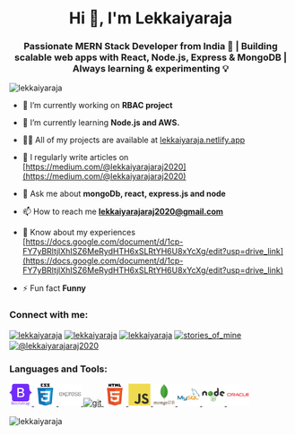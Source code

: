 <h1 align="center">Hi 👋, I'm Lekkaiyaraja</h1>
<h3 align="center">Passionate MERN Stack Developer from India 🚀 | Building scalable web apps with React, Node.js, Express & MongoDB | Always learning & experimenting 💡</h3>

<p align="left"> <img src="https://komarev.com/ghpvc/?username=lekkaiyaraja&label=Profile%20views&color=0e75b6&style=flat" alt="lekkaiyaraja" /> </p>

- 🔭 I’m currently working on **RBAC project**

- 🌱 I’m currently learning **Node.js and AWS.**

- 👨‍💻 All of my projects are available at [lekkaiyaraja.netlify.app](lekkaiyaraja.netlify.app)

- 📝 I regularly write articles on [https://medium.com/@lekkaiyarajaraj2020](https://medium.com/@lekkaiyarajaraj2020)

- 💬 Ask me about **mongoDb, react, express.js and node**

- 📫 How to reach me **lekkaiyarajaraj2020@gmail.com**

- 📄 Know about my experiences [https://docs.google.com/document/d/1cp-FY7yBRltjlXhISZ6MeRydHTH6xSLRtYH6U8xYcXg/edit?usp=drive_link](https://docs.google.com/document/d/1cp-FY7yBRltjlXhISZ6MeRydHTH6xSLRtYH6U8xYcXg/edit?usp=drive_link)

- ⚡ Fun fact **Funny**

<h3 align="left">Connect with me:</h3>
<p align="left">
<a href="https://twitter.com/lekkaiyaraja" target="blank"><img align="center" src="https://raw.githubusercontent.com/rahuldkjain/github-profile-readme-generator/master/src/images/icons/Social/twitter.svg" alt="lekkaiyaraja" height="30" width="40" /></a>
<a href="https://linkedin.com/in/lekkaiyaraja" target="blank"><img align="center" src="https://raw.githubusercontent.com/rahuldkjain/github-profile-readme-generator/master/src/images/icons/Social/linked-in-alt.svg" alt="lekkaiyaraja" height="30" width="40" /></a>
<a href="https://fb.com/lekkaiyaraja" target="blank"><img align="center" src="https://raw.githubusercontent.com/rahuldkjain/github-profile-readme-generator/master/src/images/icons/Social/facebook.svg" alt="lekkaiyaraja" height="30" width="40" /></a>
<a href="https://instagram.com/stories_of_mine" target="blank"><img align="center" src="https://raw.githubusercontent.com/rahuldkjain/github-profile-readme-generator/master/src/images/icons/Social/instagram.svg" alt="stories_of_mine" height="30" width="40" /></a>
<a href="https://medium.com/@lekkaiyarajaraj2020" target="blank"><img align="center" src="https://raw.githubusercontent.com/rahuldkjain/github-profile-readme-generator/master/src/images/icons/Social/medium.svg" alt="@lekkaiyarajaraj2020" height="30" width="40" /></a>
</p>

<h3 align="left">Languages and Tools:</h3>
<p align="left"> <a href="https://getbootstrap.com" target="_blank" rel="noreferrer"> <img src="https://raw.githubusercontent.com/devicons/devicon/master/icons/bootstrap/bootstrap-plain-wordmark.svg" alt="bootstrap" width="40" height="40"/> </a> <a href="https://www.w3schools.com/css/" target="_blank" rel="noreferrer"> <img src="https://raw.githubusercontent.com/devicons/devicon/master/icons/css3/css3-original-wordmark.svg" alt="css3" width="40" height="40"/> </a> <a href="https://expressjs.com" target="_blank" rel="noreferrer"> <img src="https://raw.githubusercontent.com/devicons/devicon/master/icons/express/express-original-wordmark.svg" alt="express" width="40" height="40"/> </a> <a href="https://git-scm.com/" target="_blank" rel="noreferrer"> <img src="https://www.vectorlogo.zone/logos/git-scm/git-scm-icon.svg" alt="git" width="40" height="40"/> </a> <a href="https://www.w3.org/html/" target="_blank" rel="noreferrer"> <img src="https://raw.githubusercontent.com/devicons/devicon/master/icons/html5/html5-original-wordmark.svg" alt="html5" width="40" height="40"/> </a> <a href="https://developer.mozilla.org/en-US/docs/Web/JavaScript" target="_blank" rel="noreferrer"> <img src="https://raw.githubusercontent.com/devicons/devicon/master/icons/javascript/javascript-original.svg" alt="javascript" width="40" height="40"/> </a> <a href="https://www.mongodb.com/" target="_blank" rel="noreferrer"> <img src="https://raw.githubusercontent.com/devicons/devicon/master/icons/mongodb/mongodb-original-wordmark.svg" alt="mongodb" width="40" height="40"/> </a> <a href="https://www.mysql.com/" target="_blank" rel="noreferrer"> <img src="https://raw.githubusercontent.com/devicons/devicon/master/icons/mysql/mysql-original-wordmark.svg" alt="mysql" width="40" height="40"/> </a> <a href="https://nodejs.org" target="_blank" rel="noreferrer"> <img src="https://raw.githubusercontent.com/devicons/devicon/master/icons/nodejs/nodejs-original-wordmark.svg" alt="nodejs" width="40" height="40"/> </a> <a href="https://www.oracle.com/" target="_blank" rel="noreferrer"> <img src="https://raw.githubusercontent.com/devicons/devicon/master/icons/oracle/oracle-original.svg" alt="oracle" width="40" height="40"/> </a> </p>

<p><img align="center" src="https://github-readme-stats.vercel.app/api/top-langs?username=lekkaiyaraja&show_icons=true&locale=en&layout=compact" alt="lekkaiyaraja" /></p>
